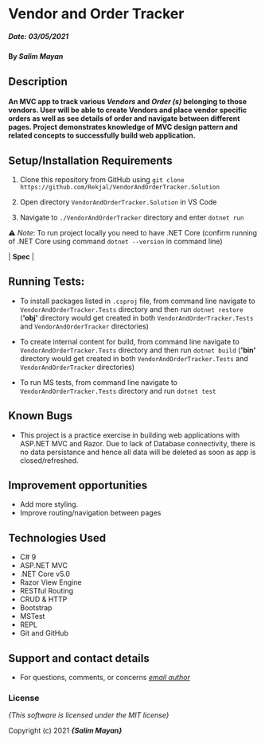 # Vendor and Order Tracker

##### Date: **03/05/2021**

#### By **_Salim Mayan_**

## Description

#### An MVC app to track various _Vendors_ and _Order (s)_ belonging to those vendors. User will be able to create Vendors and place vendor specific orders as well as see details of order and navigate between different pages. Project demonstrates knowledge of MVC design pattern and related concepts to successfully build web application. 

## Setup/Installation Requirements

1. Clone this repository from GitHub using `git clone https://github.com/Rekjal/VendorAndOrderTracker.Solution`

2. Open directory `VendorAndOrderTracker.Solution` in VS Code

3. Navigate to `./VendorAndOrderTracker` directory and enter `dotnet run`

⚠️  *Note*: To run project locally you need to have .NET Core (confirm running of .NET Core using command `dotnet --version` in command line)

| **Spec** |
## Running Tests:

-  To install packages listed in `.csproj` file, from command line navigate to `VendorAndOrderTracker.Tests`  directory and then run  `dotnet restore` (**'obj'** directory would get created in both `VendorAndOrderTracker.Tests`  and  `VendorAndOrderTracker`  directories)

-  To create internal content for build, from command line navigate to `VendorAndOrderTracker.Tests`  directory and then run  `dotnet build` (**'bin'** directory would get created in both `VendorAndOrderTracker.Tests`  and  `VendorAndOrderTracker`  directories)

-  To run MS tests, from command line navigate to `VendorAndOrderTracker.Tests` directory and run `dotnet test`

## Known Bugs

* This project is a practice exercise in building web applications with ASP.NET MVC and Razor. Due to lack of Database connectivity, there is no data persistance and hence all data will be deleted as soon as app is closed/refreshed. 

## Improvement opportunities

* Add more styling.
* Improve routing/navigation between pages

## Technologies Used

-   C# 9
-   ASP.NET MVC
-   .NET Core v5.0
-   Razor View Engine
-   RESTful Routing
-   CRUD & HTTP
-   Bootstrap
-   MSTest
-   REPL
-   Git and GitHub

## Support and contact details

* For questions, comments, or concerns *[email author](mailto:mailsalim@gmail.com?subject=[GitHub])*


### License

*{This software is licensed under the MIT license}*

Copyright (c) 2021 **_{Salim Mayan}_**